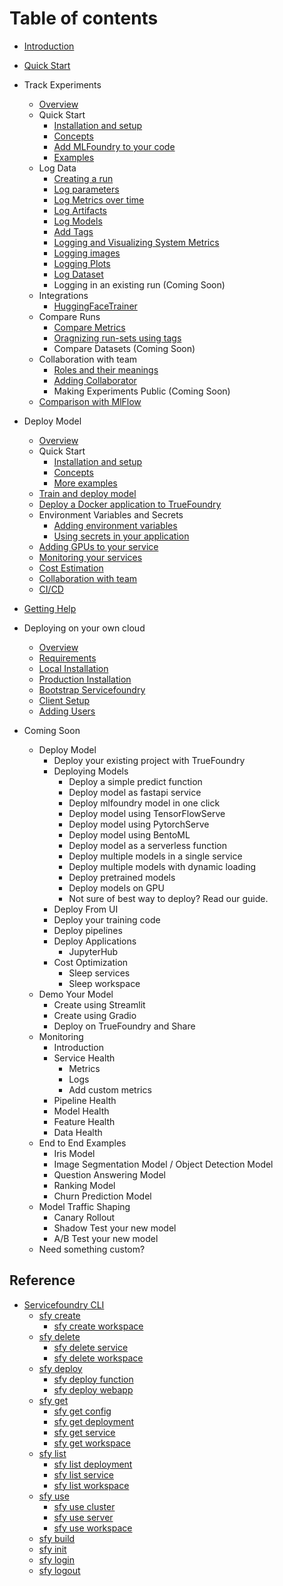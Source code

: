 # Table of contents

* [Introduction](introduction.md)
* [Quick Start](quick-start.md)
* Track Experiments
  * [Overview](experiment-tracking/overview.md)
  * Quick Start
    * [Installation and setup](experiment-tracking/getting-started/setup.md)
    * [Concepts](experiment-tracking/getting-started/concepts.md)
    * [Add MLFoundry to your code](experiment-tracking/getting-started/add-mlfoundry-to-code.md)
    * [Examples](experiment-tracking/getting-started/examples.md)
  * Log Data
    * [Creating a run](experiment-tracking/log-data/create-run.md) 
    * [Log parameters](experiment-tracking/log-data/log-params.md)
    * [Log Metrics over time](experiment-tracking/log-data/log-metrics.md)
    * [Log Artifacts](experiment-tracking/log-data/log-artifacts.md)
    * [Log Models](experiment-tracking/log-data/log-models.md)
    * [Add Tags](experiment-tracking/log-data/add-tags.md)
    * [Logging and Visualizing System Metrics](experiment-tracking/log-data/system-metrics.md)
    * [Logging images](experiment-tracking/log-data/log-image.md)
    * [Logging Plots](experiment-tracking/log-data/log-plots.md)
    * [Log Dataset](experiment-tracking/log-data/log-dataset.md)
    * Logging in an existing run (Coming Soon) 
  * Integrations
    * [HuggingFaceTrainer](experiment-tracking/integrations/hf-trainer.md)
  * Compare Runs
    * [Compare Metrics](experiment-tracking/compare-runs/compare-metrics.md)
    * [Oragnizing run-sets using tags](experiment-tracking/compare-runs/compare-with-tags.md)
    * Compare Datasets (Coming Soon)
  * Collaboration with team
    * [Roles and their meanings](experiment-tracking/collaboration/roles.md)
    * [Adding Collaborator](experiment-tracking/collaboration/add-collaborator.md)
    * Making Experiments Public (Coming Soon)
  * [Comparison with MlFlow](experiment-tracking/comparison-mlflow.md)

* Deploy Model
  * [Overview](deployment/README.md)
  * Quick Start
    * [Installation and setup](deployment/quickstart/install-and-workspace.md)
    * [Concepts](deployment/concepts.md)
    * [More examples](deployment/quickstart/more-examples.md)
  * [Train and deploy model](deployment/train_and_deploy_model.md)
  * [Deploy a Docker application to TrueFoundry](/deployment/deploy-project/docker.md)
  * Environment Variables and Secrets
    * [Adding environment variables](deployment/advance_examples/adding-env-vars.md)
    * [Using secrets in your application](deployment/advance_examples/secret-env-vars.md)
  * [Adding GPUs to your service](deployment/advance_examples/adding-gpus.md)
  * [Monitoring your services](./deployment/monitoring.md)
  * [Cost Estimation](./deployment/costing/cost-estimation.md)
  * [Collaboration with team](deployment/collab.md)
  * [CI/CD](./deployment/advance_examples/ci-pipeline-integration.md)
* [Getting Help](getting-help.md)
* Deploying on your own cloud
  * [Overview](deploy-on-own-cloud/overview.md)
  * [Requirements](deploy-on-own-cloud/requirements.md)
  * [Local Installation](deploy-on-own-cloud/local-installation.md)
  * [Production Installation](deploy-on-own-cloud/production-installation.md)
  * [Bootstrap Servicefoundry](deploy-on-own-cloud/servicefoundry-bootstrap.md)
  * [Client Setup](deploy-on-own-cloud/client-setup.md)
  * [Adding Users](deploy-on-own-cloud/add-users.md)
* Coming Soon
  * Deploy Model
    * Deploy your existing project with TrueFoundry
    * Deploying Models
      * Deploy a simple predict function
      * Deploy model as fastapi service
      * Deploy mlfoundry model in one click
      * Deploy model using TensorFlowServe
      * Deploy model using PytorchServe
      * Deploy model using BentoML
      * Deploy model as a serverless function
      * Deploy multiple models in a single service
      * Deploy multiple models with dynamic loading
      * Deploy pretrained models
      * Deploy models on GPU
      * Not sure of best way to deploy? Read our guide.
    * Deploy From UI
    * Deploy your training code
    * Deploy pipelines
    * Deploy Applications
      * JupyterHub
    * Cost Optimization
      * Sleep services
      * Sleep workspace
  * Demo Your Model
    * Create using Streamlit
    * Create using Gradio
    * Deploy on TrueFoundry and Share
  * Monitoring
    * Introduction
    * Service Health
      * Metrics
      * Logs 
      * Add custom metrics
    * Pipeline Health
    * Model Health
    * Feature Health
    * Data Health
  * End to End Examples
    * Iris Model
    * Image Segmentation Model / Object Detection Model
    * Question Answering Model
    * Ranking Model
    * Churn Prediction Model
  * Model Traffic Shaping
    * Canary Rollout
    * Shadow Test your new model
    * A/B Test your new model
  * Need something custom?

## Reference
* [Servicefoundry CLI](deployment/reference/cli/README.md)
  * [sfy create](deployment/reference/cli/sfy-create/README.md)
    * [sfy create workspace](deployment/reference/cli/sfy-create/sfy-create-workspace.md)
  * [sfy delete](deployment/reference/cli/sfy-delete/README.md)
    * [sfy delete service](deployment/reference/cli/sfy-delete/sfy-delete-service.md)
    * [sfy delete workspace](deployment/reference/cli/sfy-delete/sfy-delete-workspace.md)
  * [sfy deploy](deployment/reference/cli/sfy-deploy/README.md)
    * [sfy deploy function](deployment/reference/cli/sfy-deploy/sfy-deploy-function.md)
    * [sfy deploy webapp](deployment/reference/cli/sfy-deploy/sfy-deploy-webapp.md)
  * [sfy get](deployment/reference/cli/sfy-get/README.md)
    * [sfy get config](deployment/reference/cli/sfy-get/sfy-get-config.md)
    * [sfy get deployment](deployment/reference/cli/sfy-get/sfy-get-deployment.md)
    * [sfy get service](deployment/reference/cli/sfy-get/sfy-get-service.md)
    * [sfy get workspace](deployment/reference/cli/sfy-get/sfy-get-workspace.md)
  * [sfy list](deployment/reference/cli/sfy-list/README.md)
    * [sfy list deployment](deployment/reference/cli/sfy-list/sfy-list-deployment.md)
    * [sfy list service](deployment/reference/cli/sfy-list/sfy-list-service.md)
    * [sfy list workspace](deployment/reference/cli/sfy-list/sfy-list-workspace.md)
  * [sfy use](deployment/reference/cli/sfy-use/README.md)
    * [sfy use cluster](deployment/reference/cli/sfy-use/sfy-use-cluster.md)
    * [sfy use server](deployment/reference/cli/sfy-use/sfy-use-server.md)
    * [sfy use workspace](deployment/reference/cli/sfy-use/sfy-use-workspace.md)
  * [sfy build](deployment/reference/cli/sfy-build.md)
  * [sfy init](deployment/reference/cli/sfy-init.md)
  * [sfy login](deployment/reference/cli/sfy-login.md)
  * [sfy logout](deployment/reference/cli/sfy-logout.md)

